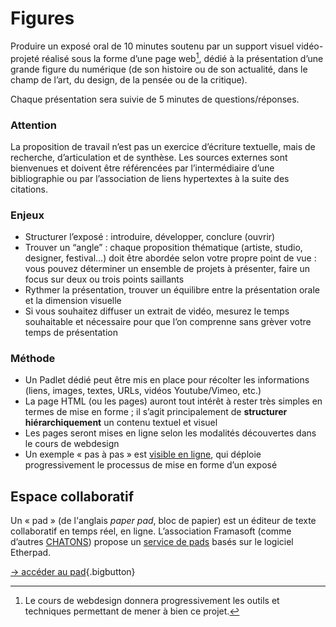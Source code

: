 # Figures


Produire un exposé oral de 10 minutes soutenu par un support visuel vidéo-projeté réalisé sous la forme d’une page web[^webdesign], dédié à la présentation d’une grande figure du numérique (de son histoire ou de son actualité, dans le champ de l’art, du design, de la pensée ou de la critique).

[^webdesign]: Le cours de webdesign donnera progressivement les outils et techniques permettant de mener à bien ce projet.

Chaque présentation sera suivie de 5 minutes de questions/réponses.

### Attention

La proposition de travail n’est pas un exercice d’écriture textuelle, mais de recherche, d’articulation et de synthèse. Les sources externes sont bienvenues et doivent être référencées par l’intermédiaire d’une bibliographie ou par l’association de liens hypertextes à la suite des citations.


### Enjeux

* Structurer l’exposé : introduire, développer, conclure (ouvrir)
* Trouver un “angle” : chaque proposition thématique (artiste, studio, designer, festival…) doit être abordée selon votre propre point de vue : vous pouvez déterminer un ensemble de projets à présenter, faire un focus sur deux ou trois points saillants
* Rythmer la présentation, trouver un équilibre entre la présentation orale et la dimension visuelle
* Si vous souhaitez diffuser un extrait de vidéo, mesurez le temps souhaitable et nécessaire pour que l’on comprenne sans grèver votre temps de présentation

### Méthode
* Un Padlet dédié peut être mis en place pour récolter les informations (liens, images, textes, URLs, vidéos Youtube/Vimeo, etc.)
* La page HTML (ou les pages) auront tout intérêt à rester très simples en termes de mise en forme ; il s’agit principalement de **structurer hiérarchiquement** un contenu textuel et visuel
* Les pages seront mises en ligne selon les modalités découvertes dans le cours de webdesign
* Un exemple « pas à pas » est [visible en ligne](../../ressources/css/pratique/), qui déploie progressivement le processus de mise en forme d’un exposé

## Espace collaboratif
Un « pad » (de l'anglais _paper pad_, bloc de papier) est un éditeur de texte collaboratif en temps réel, en ligne. L’association Framasoft (comme d’autres [CHATONS](https://entraide.chatons.org/fr/)) propose un [service de pads](https://framapad.org/fr/) basés sur le logiciel Etherpad.

[→ accéder au pad](https://semestriel.framapad.org/p/esad_cultures_numeriques?lang=fr){.bigbutton}



